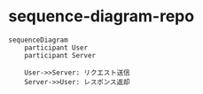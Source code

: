 # sequence-diagram-repo
```mermaid
sequenceDiagram
    participant User
    participant Server

    User->>Server: リクエスト送信
    Server->>User: レスポンス返却
